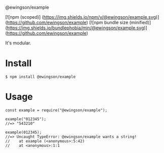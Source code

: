 @ewingson/example

[![npm (scoped)]
(https://img.shields.io/npm/v/@ewingson/example.svg)]
(https://github.com/ewingson/example)
[![npm bundle size (minified)]
(https://img.shields.io/bundlephobia/min/@ewingson/example.svg)]
(https://github.com/ewingson/example)

It's modular.

# Install

```
$ npm install @ewingson/example
```

# Usage

```
const example = require("@ewingson/example");

example("012345");
//=> "543210"

example(012345);
//=> Uncaught TypeError: @ewingson/example wants a string!
//    at example (<anonymous>:5:42)
//    at <anonymous>:1:1
  ```
